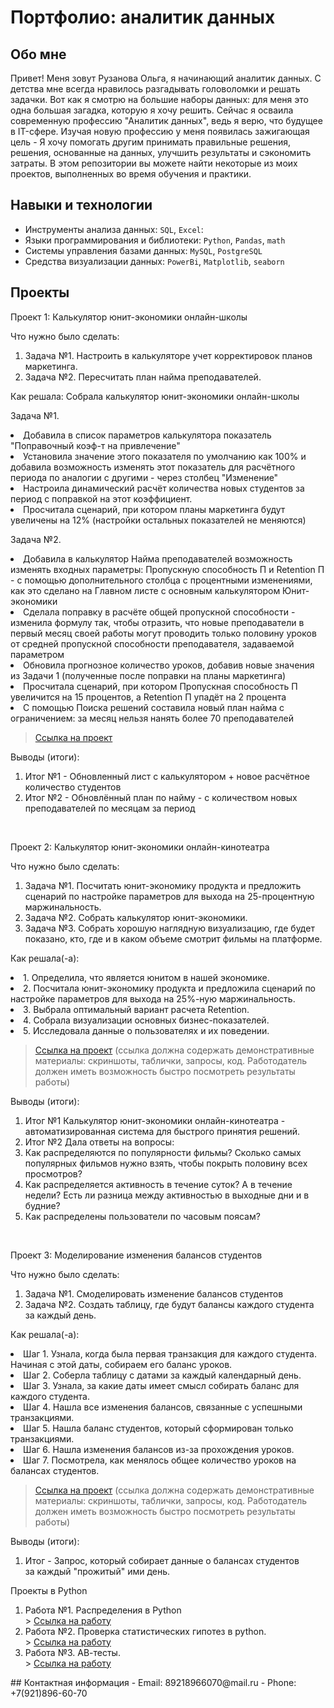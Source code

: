 # Портфолио: аналитик данных

## Обо мне 

Привет! Меня зовут Рузанова Ольга, я начинающий аналитик данных. 
С детства мне всегда нравилось разгадывать головоломки и решать задачки. Вот как я смотрю на большие наборы данных: для меня это одна большая загадка, которую я хочу решить. 
Сейчас я осваила современную профессию "Аналитик данных", ведь я верю, что будущее в IT-сфере. 
Изучая новую профессию у меня появилась зажигающая цель - Я хочу помогать другим принимать правильные решения, решения, основанные на данных, улучшить результаты и сэкономить затраты.
В этом репозитории вы можете найти некоторые из моих проектов, выполненных во время обучения и практики.
<br>

## Навыки и технологии
- Инструменты анализа данных: ``SQL``, ``Excel``: 
- Языки программирования и библиотеки: ``Python``, ``Pandas``, ``math``
- Системы управления базами данных: ``MySQL``, ``PostgreSQL``
- Средства визуализации данных: ``PowerBi``, ``Matplotlib``, ``seaborn``



## Проекты
<p> Проект 1: Калькулятор юнит-экономики онлайн-школы</p>
<p>Что нужно было сделать:<p>
<ol>
  <li>Задача №1. Настроить в калькуляторе учет корректировок планов маркетинга.
  <li>Задача №2. Пересчитать план найма преподавателей.
</ol>

<p>Как решала: Собрала калькулятор юнит-экономики онлайн-школы<p>
<p>Задача №1. <p>
<li> Добавила в список параметров калькулятора показатель "Поправочный коэф-т на привлечение"
<li> Установила значение этого показателя по умолчанию как 100% и добавила возможность изменять этот показатель для расчётного периода по аналогии с другими - через столбец "Изменение"
<li> Настроила динамический расчёт количества новых студентов за период с поправкой на этот коэффициент.
<li> Просчитала сценарий, при котором планы маркетинга будут увеличены на 12% (настройки остальных показателей не меняются)
<p>Задача №2.<p>
<li> Добавила в калькулятор Найма преподавателей возможность изменять входных параметры: Пропускную способность П и Retention П - с помощью дополнительного столбца с процентными изменениями, как это сделано на Главном листе с основным калькулятором Юнит-экономики
<li> Сделала поправку в расчёте общей пропускной способности - изменила формулу так, чтобы отразить, что новые преподаватели в первый месяц своей работы могут проводить только половину уроков от средней пропускной способности преподавателя, задаваемой параметром
<li> Обновила прогнозное количество уроков, добавив новые значения из Задачи 1 (полученные после поправки на планы маркетинга)
<li> Просчитала сценарий, при котором Пропускная способность П увеличится на 15 процентов, а Retention П упадёт на 2 процента
<li> С помощью Поиска решений составила новый план найма с ограничением: за месяц нельзя нанять более 70 преподавателей


> <a href="https://github.com/OlyaRuzanova/Data Analitic/blob/main/%D0%9F%D1%80%D0%BE%D0%B5%D0%BA%D1%82%201.%20%D0%9A%D0%B0%D0%BB%D1%8C%D0%BA%D1%83%D0%BB%D1%8F%D1%82%D0%BE%D1%80%20%D1%8E%D0%BD%D0%B8%D1%82-%D1%8D%D0%BA%D0%BE%D0%BD%D0%BE%D0%BC%D0%B8%D0%BA%D0%B8.xlsx)">Ссылка на проект</a>
  

<p>Выводы (итоги):<p>
<ol>
  <li>Итог №1 - Обновленный лист с калькулятором + новое расчётное количество студентов
  <li>Итог №2 - Обновлённый план по найму - с количеством новых преподавателей по месяцам за период
</ol>
<br> 

<p> Проект 2: Калькулятор юнит-экономики онлайн-кинотеатра</p>
<p>Что нужно было сделать:<p>
<ol>
  <li>Задача №1. Посчитать юнит-экономику продукта и предложить сценарий по настройке параметров для выхода на 25-процентную маржинальность.
  <li>Задача №2. Собрать калькулятор юнит-экономики.
  <li>Задача №3. Собрать хорошую наглядную визуализацию, где будет показано, кто, где и в каком объеме смотрит фильмы на платформе.
</ol>

<p>Как решала(-а): 
<li>1. Определила, что является юнитом в нашей экономике.
<li>2. Посчитала юнит-экономику продукта и предложила сценарий по настройке параметров для выхода на 25%-ную маржинальность.
<li>3. Выбрала оптимальный вариант расчета Retention. 
<li>4. Собрала визуализации основных бизнес-показателей.
<li>5. Исследовала данные о пользователях и их поведении.
</ol>    
  
> <a href="https://github.com/OlyaRuzanova/Data-Analitic/blob/main/%D0%9F%D1%80%D0%BE%D0%B5%D0%BA%D1%82%202.%20%D0%9A%D0%B0%D0%BB%D1%8C%D0%BA%D1%83%D0%BB%D1%8F%D1%82%D0%BE%D1%80%20%D1%8E%D0%BD%D0%B8%D1%82-%D1%8D%D0%BA%D0%BE%D0%BD%D0%BE%D0%BC%D0%B8%D0%BA%D0%B8%20%20%D0%BE%D0%BD%D0%BB%D0%B0%D0%B9%D0%BD-%D0%BA%D0%B8%D0%BD%D0%BE%D1%82%D0%B5%D0%B0%D1%82%D1%80%D0%B0.xlsx">Ссылка на проект</a>
 (ссылка должна содержать демонстративные материалы: скриншоты, таблички, запросы, код. Работодатель должен иметь возможность быстро посмотреть результаты работы)
 
<p>Выводы (итоги):<p>
<ol>
  <li>Итог №1 Калькулятор юнит-экономики онлайн-кинотеатра - автоматизированная система для быстрого принятия решений. </li>
  <li>Итог №2 Дала ответы на вопросы:
<li> Как распределяются по популярности фильмы? Сколько самых популярных фильмов нужно взять, чтобы покрыть половину всех просмотров?
<li> Как распределяется активность в течение суток? А в течение недели? Есть ли разница между активностью в выходные дни и в будние?
<li> Как распределены пользователи по часовым поясам?</li>
</ol>
<br> 


<p>Проект 3: Моделирование изменения балансов студентов</p> 
<p>Что нужно было сделать:<p>
<ol>
  <li>Задача №1. Смоделировать изменение балансов студентов</li>
  <li>Задача №2. Создать таблицу, где будут балансы каждого студента за каждый день.</li>
</ol>

<p>Как решала(-а): 
  <li> Шаг 1. Узнала, когда была первая транзакция для каждого студента. Начиная с этой даты, собираем его баланс уроков. 
  <li> Шаг 2. Соберла таблицу с датами за каждый календарный день.
  <li> Шаг 3. Узнала, за какие даты имеет смысл собирать баланс для каждого студента. 
  <li> Шаг 4. Нашла все изменения балансов, связанные с успешными транзакциями. 
  <li> Шаг 5. Нашла баланс студентов, который сформирован только транзакциями. 
  <li> Шаг 6. Нашла изменения балансов из-за прохождения уроков. 
  <li> Шаг 7. Посмотрела, как менялось общее количество уроков на балансах студентов.<p>

> <a href="https://metabase.sky.pro/question/79230">Ссылка на проект</a>
(ссылка должна содержать демонстративные материалы: скриншоты, таблички, запросы, код. Работодатель должен иметь возможность быстро посмотреть результаты работы)
 
 <p>Выводы (итоги):<p>
<ol>
  <li>Итог - Запрос, который собирает данные о балансах студентов за каждый "прожитый" ими день.</li> 
</ol>

<p>Проекты в Python</p> 
<ol>
  <li>Работа №1. Распределения в Python</li>
> <a href="https://github.com/OlyaRuzanova/Data-Analitic/blob/main/%D0%A0%D0%B0%D1%81%D0%BF%D1%80%D0%B5%D0%B4%D0%B5%D0%BB%D0%B5%D0%BD%D0%B8%D1%8F%20%D0%B2%20python.ipynb">Ссылка на работу</a>
  <li>Работа №2. Проверка статистических гипотез в python.</li>
> <a href="https://github.com/OlyaRuzanova/Data-Analitic/blob/main/%D0%9F%D1%80%D0%BE%D0%B2%D0%B5%D1%80%D0%BA%D0%B0%20%D1%81%D1%82%D0%B0%D1%82%D0%B8%D1%81%D1%82%D0%B8%D1%87%D0%B5%D1%81%D0%BA%D0%B8%D1%85%20%D0%B3%D0%B8%D0%BF%D0%BE%D1%82%D0%B5%D0%B7%20%D0%B2%20python.ipynb">Ссылка на работу</a>
  <li>Работа №3. АВ-тесты.</li>
> <a href="https://github.com/OlyaRuzanova/Data-Analitic/blob/main/%D0%90%D0%92-%D1%82%D0%B5%D1%81%D1%82%D1%8B.ipynb">Ссылка на работу</a>
</ol>
## Контактная информация
- Email: 89218966070@mail.ru
- Phone: +7(921)896-60-70

